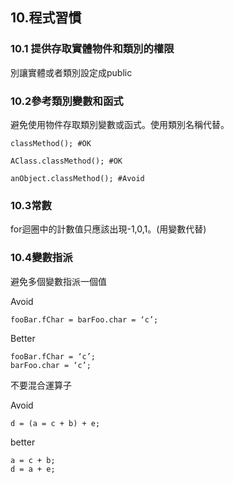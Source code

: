 ## 10.程式習慣 ##
### 10.1 提供存取實體物件和類別的權限 ###
別讓實體或者類別設定成public

### 10.2參考類別變數和函式 ###
避免使用物件存取類別變數或函式。使用類別名稱代替。

    classMethod(); #OK

    AClass.classMethod(); #OK

    anObject.classMethod(); #Avoid
### 10.3常數 ###
for迴圈中的計數值只應該出現-1,0,1。(用變數代替)
### 10.4變數指派 ###
避免多個變數指派一個值

Avoid

    fooBar.fChar = barFoo.char = ‘c’;
Better

    fooBar.fChar = ‘c’;
    barFoo.char = ‘c’;

不要混合運算子

Avoid

    d = (a = c + b) + e;

better

    a = c + b;
    d = a + e;